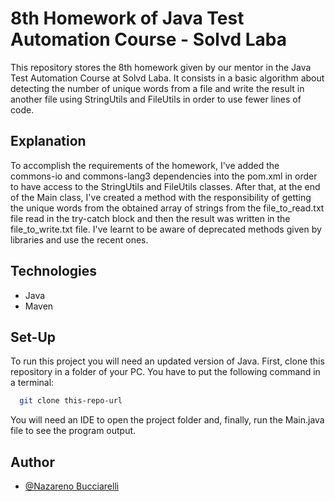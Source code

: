 # 8th Homework of Java Test Automation Course - Solvd Laba
This repository stores the 8th homework given by our mentor in the Java Test 
Automation Course at Solvd Laba. It consists in a basic algorithm about 
detecting the number of unique words from a file and write the result in 
another file using StringUtils and FileUtils in order to use fewer lines of
code.

## Explanation

To accomplish the requirements of the homework, I've added the commons-io and
commons-lang3 dependencies into the pom.xml in order to have access to the
StringUtils and FileUtils classes. After that, at the end of the Main class,
I've created a method with the responsibility of getting the unique words from
the obtained array of strings from the file_to_read.txt file read in the 
try-catch block and then the result was written in the file_to_write.txt file.
I've learnt to be aware of deprecated methods given by libraries and use the
recent ones.

## Technologies

- Java
- Maven

## Set-Up

To run this project you will need an updated version of Java.
First, clone this repository in a folder of your PC.
You have to put the following command in a terminal:

```bash
  git clone this-repo-url
```
You will need an IDE to open the project folder and, finally, run the Main.java 
file to see the program output.

## Author

- [@Nazareno Bucciarelli](https://github.com/nazabucciarelli)
